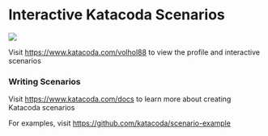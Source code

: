 # Interactive Katacoda Scenarios

[![](http://shields.katacoda.com/katacoda/volhol88/count.svg)](https://www.katacoda.com/volhol88 "Get your profile on Katacoda.com")

Visit https://www.katacoda.com/volhol88 to view the profile and interactive scenarios

### Writing Scenarios
Visit https://www.katacoda.com/docs to learn more about creating Katacoda scenarios

For examples, visit https://github.com/katacoda/scenario-example
